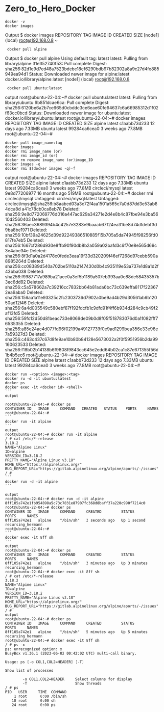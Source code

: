 # Zero_to_Hero_Docker

```
docker -v 
docker images 
```
Output
$ docker images
REPOSITORY   TAG       IMAGE ID   CREATED   SIZE
[node1] (local) root@192.168.0.8 ~

```
 docker pull alpine
````
Output
$ docker pull alpine
Using default tag: latest
latest: Pulling from library/alpine
31e352740f53: Pull complete 
Digest: sha256:82d1e9d7ed48a7523bdebc18cf6290bdb97b82302a8a9c27d4fe885949ea94d1
Status: Downloaded newer image for alpine:latest
docker.io/library/alpine:latest
[node1] (local) root@192.168.0.8 
```
 docker pull ubuntu:latest
```
output
root@ubuntu-22-04:~# docker pull ubuntu:latest
latest: Pulling from library/ubuntu
6b851dcae6ca: Pull complete
Digest: sha256:6120be6a2b7ce665d0cbddc3ce6eae60fe94637c6a66985312d1f02f63cc0bcd
Status: Downloaded newer image for ubuntu:latest
docker.io/library/ubuntu:latest
root@ubuntu-22-04:~# docker images
REPOSITORY   TAG       IMAGE ID       CREATED       SIZE
alpine       latest    c1aabb73d233   12 days ago   7.33MB
ubuntu       latest    99284ca6cea0   3 weeks ago   77.8MB
root@ubuntu-22-04:~#
```
docker pull image_name:tag
docker images
docker rmi image_name (or)
docker rmi image_id (or)
docker rm remove image_name (or)image_ID
docker images -q
docker rmi $(docker images -q)-f
```
output
root@ubuntu-22-04:~# docker images
REPOSITORY       TAG       IMAGE ID       CREATED         SIZE
alpine           latest    c1aabb73d233   12 days ago     7.33MB
ubuntu           latest    99284ca6cea0   3 weeks ago     77.8MB
circleci/mysql   latest    9e8d77206977   16 months ago   519MB
root@ubuntu-22-04:~# docker rmi circleci/mysql
Untagged: circleci/mysql:latest
Untagged: circleci/mysql@sha256:b8aabed03a3c72f4aa1501a565c7a0d87dd3e53ab84dca8d                                                                                                             a41c78cb0ca8eb78
Deleted: sha256:9e8d772069776d016a447ac629a34271e2d4e8b4c87fbe94e3ba5610d2560403
Deleted: sha256:36aec3689394b4c4257e3283e9baaab67124ea31be8d74dfdebf3d9ba8be1971
Deleted: sha256:10bf39a24625d39d92249386510885f15b705a5da74945f98256fd0817fe7eb5
Deleted: sha256:1667cf286d930e8ffb90f90db8b2a059a02bafd3c6f70e8e565d69c3e4abe34e
Deleted: sha256:8f3d1a0a2d4178c0fede3eaa19f33d320209f46ef7268d97cebb590a8985264d
Deleted: sha256:cc08389d540a702be5110a2147430d0b4c935119e53a737e1d8a1d2f43bba038
Deleted: sha256:f9987717a989ba21aee0a3ef5b1189a507eb393aa0e88de58435357b3ec6dd92
Deleted: sha256:c5a578662a7c39216cc7832bb64b81ada6bc73c639effa8117f223672ea9aba0
Deleted: sha256:156aa1a11e93325c2fc2303736d7902a0be9ad4b29d30561ab6b12050ad12f46
Deleted: sha256:6a4d005549c580ebf87f192fdcfb1c9dfd91f4ff6b934d284c9cb49f2af13fd5
Deleted: sha256:59fc12d50d81beac733e8069de09b0d8f05f518783076d0a11082fff76535355
Deleted: sha256:a85e24ac4d077fd96f02199a49127739f0e9ad1299bea356e33e96e7a59327d3
Deleted: sha256:c463c437c67d8fe9ae10b80b84128e5673032a2f0f5951956b2da99160623533
Deleted: sha256:f18b02b14138b6f9808f9843cc645e2edd64b02ca1c87e671355f56d1b4b5ec6
root@ubuntu-22-04:~# docker images
REPOSITORY   TAG       IMAGE ID       CREATED       SIZE
alpine       latest    c1aabb73d233   12 days ago   7.33MB
ubuntu       latest    99284ca6cea0   3 weeks ago   77.8MB
root@ubuntu-22-04:~#
`````
docker run -<option> <image>:<tag>
docker ru -d -it ubuntu:latest
docker ps
docker exec -it <docker id> <shell>
```
output

root@ubuntu-22-04:~# docker ps
CONTAINER ID   IMAGE     COMMAND   CREATED   STATUS    PORTS     NAMES
root@ubuntu-22-04:~#
```
docker run -it alpine
```
output
root@ubuntu-22-04:~# docker run -it alpine
/ # cat /etc/*-release
3.18.2
NAME="Alpine Linux"
ID=alpine
VERSION_ID=3.18.2
PRETTY_NAME="Alpine Linux v3.18"
HOME_URL="https://alpinelinux.org/"
BUG_REPORT_URL="https://gitlab.alpinelinux.org/alpine/aports/-/issues"
/ #
```
docker run -d -it alpine
```

output
root@ubuntu-22-04:~# docker run -d -it alpine
8ff105a742e1fb954898a5c73c7031e87907fc368d8baff37a220c990f7214c0
root@ubuntu-22-04:~# docker ps
CONTAINER ID   IMAGE     COMMAND     CREATED         STATUS        PORTS     NAMES
8ff105a742e1   alpine    "/bin/sh"   3 seconds ago   Up 1 second             recursing_hermann
root@ubuntu-22-04:~#
```
docker exec -it 8ff sh
```
output
root@ubuntu-22-04:~# docker ps
CONTAINER ID   IMAGE     COMMAND     CREATED         STATUS         PORTS     NAMES
8ff105a742e1   alpine    "/bin/sh"   3 minutes ago   Up 3 minutes             recursing_hermann
root@ubuntu-22-04:~# docker exec -it 8ff sh
/ # cat /etc/*-release
3.18.2
NAME="Alpine Linux"
ID=alpine
VERSION_ID=3.18.2
PRETTY_NAME="Alpine Linux v3.18"
HOME_URL="https://alpinelinux.org/"
BUG_REPORT_URL="https://gitlab.alpinelinux.org/alpine/aports/-/issues"
/ #
output
root@ubuntu-22-04:~# docker ps
CONTAINER ID   IMAGE     COMMAND     CREATED         STATUS         PORTS     NAMES
8ff105a742e1   alpine    "/bin/sh"   5 minutes ago   Up 5 minutes             recursing_hermann
root@ubuntu-22-04:~# docker exec -it 8ff sh
/ # ps -x
ps: unrecognized option: x
BusyBox v1.36.1 (2023-06-02 00:42:02 UTC) multi-call binary.

Usage: ps [-o COL1,COL2=HEADER] [-T]

Show list of processes

        -o COL1,COL2=HEADER     Select columns for display
        -T                      Show threads
/ # ps
PID   USER     TIME  COMMAND
    1 root      0:00 /bin/sh
   18 root      0:00 sh
   24 root      0:00 ps







